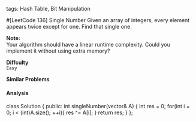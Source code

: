 tags: Hash Table, Bit Manipulation

#[LeetCode 136] Single Number
Given an array of integers, every element appears twice except for one. Find that single one.

**Note:**  
Your algorithm should have a linear runtime complexity. Could you implement it without using extra memory?

**Diffculty**  
`Easy`

**Similar Problems**  


#### Analysis


class Solution {
public:
    int singleNumber(vector<int>& A) {
        int res = 0;
        for(int i = 0; i < (int)A.size(); ++i){
            res ^= A[i];
        }
        return res;
    }
};